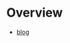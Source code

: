 <!-- TITLE: Home -->
<!-- SUBTITLE: Adventure Of A Lifetime -->

# Overview

- [blog](https://invoker.me)
